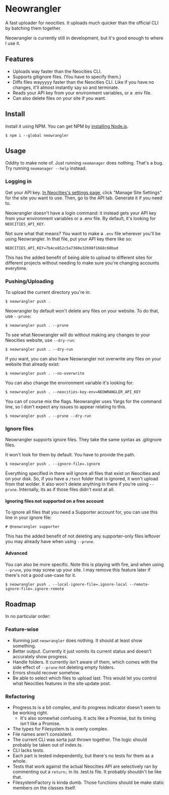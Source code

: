 # Neowrangler

A fast uploader for neocities. It uploads much quicker than the official CLI by batching them together.

Neowrangler is currently still in development, but it's good enough to where I use it.

## Features

-   Uploads way faster than the Neocities CLI.
-   Supports gitignore files. (You have to specify them.)
-   Diffs files wayyyyy faster than the Neocities CLI. Like if you have no changes, it'll almost instantly say so and terminate.
-   Reads your API key from your environment variables, or a .env file.
-   Can also delete files on your site if you want.

## Install

Install it using NPM. You can get NPM by [installing Node.js](https://nodejs.org/en/download).

```
$ npm i --global neowrangler
```

## Usage

Oddity to make note of. Just running `neomanager` does nothing. That's a bug. Try running `neomanager --help` instead.

### Logging in

Get your API key. [In Neocities's settings page](https://neocities.org/settings), click "Manage Site Settings" for the site you want to use. Then, go to the API tab. Generate it if you need to.

Neowrangler doesn't have a login command: it instead gets your API key from your environment variables or a .env file. By default, it's looking for `NEOCITIES_API_KEY`.

Not sure what that means? You want to make a `.env` file wherever you'll be using Neowrangler. In that file, put your API key there like so:

```env
NEOCITIES_API_KEY=7b4ce852c5a7360e32698f1668c60bad
```

This has the added benefit of being able to upload to different sites for different projects without needing to make sure you're changing accounts everytime.

### Pushing/Uploading

To upload the current directory you're in:

```
$ neowrangler push .
```

Neowrangler by default won't delete any files on your website. To do that, use `--prune`:

```
$ neowrangler push . --prune
```

To see what Neowrangler will do without making any changes to your Neocities website, use `--dry-run`:

```
$ neowrangler push . --dry-run
```

If you want, you can also have Neowrangler not overwrite any files on your website that already exist:

```
$ neowrangler push . --no-overwrite
```

You can also change the environment variable it's looking for:

```
$ neowrangler push . --neocities-key-env=NEOWRANGLER_API_KEY
```

You can of course mix the flags. Neowrangler uses Yargs for the command line, so I don't expect any issues to appear relating to this.

```
$ neowrangler push . --prune --dry-run
```

### Ignore files

Neowrangler supports ignore files. They take the same syntax as .gitignore files.

It won't look for them by default. You have to provide the path.

```
$ neowrangler push . --ignore-file=.ignore
```

Everything specified in there will ignore all files that exist on Neocities and on your disk. So, if you have a `/test` folder that is ignored, it won't upload from that wolder. It also won't delete anything in there if you're using `--prune`. Internally, its as if those files didn't exist at all.

#### Ignoring files not supported on a free account

To ignore all files that you need a Supporter account for, you can use this line in your ignore file:

```
# @neowrangler supporter
```

This has the added benefit of not deleting any supporter-only files leftover you may already have when using `--prune`.

#### Advanced

You can also be more specific. Note this is playing with fire, and when using `--prune`, you may screw up your site. I may remove this feature later if there's not a good use-case for it.

```
$ neowrangler push . --local-ignore-file=.ignore-local --remote-ignore-file=.ignore-remote
```

## Roadmap

In no particular order:

### Feature-wise

-   Running just `neowrangler` does nothing. It should at least show something.
-   Better output. Currently it just vomits its current status and doesn't accurately show progress.
-   Handle folders. It currently isn't aware of them, which comes with the side effect of `--prune` not deleting empty folders.
-   Errors should recover somehow.
-   Be able to select which files to upload last. This would let you control what Neocities features in the site update post.

### Refactoring

-   Progress.ts is a bit complex, and its progress indicator doesn't seem to be working right.
    -   It's also somewhat confusing. It acts like a Promise, but its timing isn't like a Promise.
-   The types for Filesystem.ts is overly complex.
-   File names aren't consistent.
-   The current CLI was sorta just thrown together. The logic should probably be taken out of index.ts.
-   CLI lacks tests.
-   Each part is tested independently, but there's no tests for them as a whole.
-   Tests that work against the actual Neocities API are selectively ran by commenting out a `return;` in its .test.ts file. It probably shouldn't be like that.
-   FilesystemFactory is kinda dumb. Those functions should be make static members on the classes itself.
